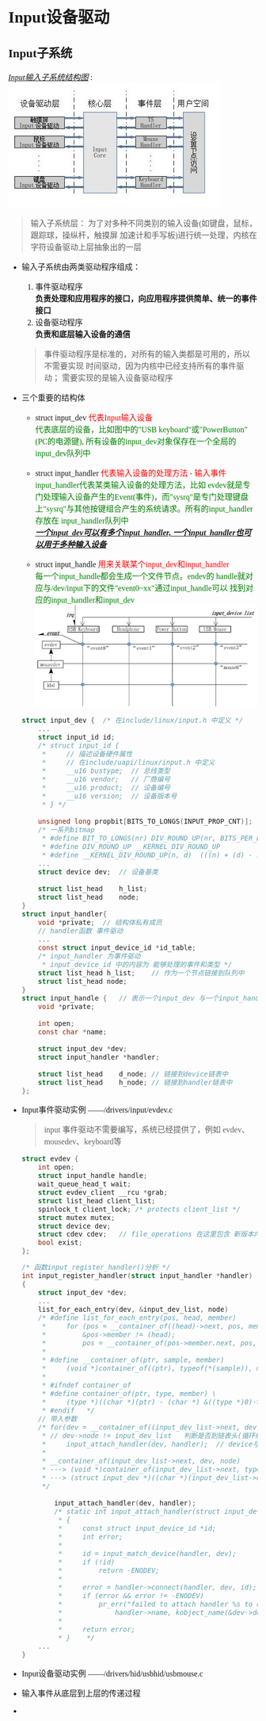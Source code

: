 <font face=simsun size=3>

# Input设备驱动

## Input子系统
<u>*Input输入子系统结构图*</u> :  
![Input子系统](./Input子系统.jpg)  

> 输入子系统层：
> 为了对多种不同类别的输入设备(如键盘，鼠标，跟踪球，操纵杆，触摸屏
> 加速计和手写板)进行统一处理，内核在字符设备驱动上层抽象出的一层  

- 输入子系统由两类驱动程序组成：
    1. 事件驱动程序  
        **负责处理和应用程序的接口，向应用程序提供简单、统一的事件接口**
    2. 设备驱动程序  
        **负责和底层输入设备的通信**
    > 事件驱动程序是标准的，对所有的输入类都是可用的，所以不需要实现
    > 时间驱动，因为内核中已经支持所有的事件驱动；
    > 需要实现的是输入设备驱动程序

- 三个重要的结构体
    - struct input_dev
        <font color=red>代表Input输入设备</font>  
        <font color=green>代表底层的设备，比如图中的"USB keyboard"或"PowerButton"(PC的电源键), 所有设备的input_dev对象保存在一个全局的input_dev队列中</font>
    - struct input_handler
        <font color=red>代表输入设备的处理方法 - 输入事件</font>  
        <font color=green>input_handler代表某类输入设备的处理方法，比如
        evdev就是专门处理输入设备产生的Event(事件)，而"sysrq"是专门处理键盘
        上"sysrq"与其他按键组合产生的系统请求。所有的input_handler存放在
        input_handler队列中</font>  
        ***<u>一个input_dev可以有多个input_handler, 一个input_handler也可以用于多种输入设备</u>***

    - struct input_handle
        <font color=red>用来关联某个input_dev和input_handler</font>  
        <font color=green>每一个input_handle都会生成一个文件节点。endev的
        handle就对应与/dev/input下的文件"event0~xx"通过input_handle可以
        找到对应的input_handler和input_dev</font>  
    ![input_handle](./Input_handle.jpg)  

    ```C
    struct input_dev {  /* 在include/linux/input.h 中定义 */
        ...
        struct input_id id;
        /* struct input_id {
         *     // 描述设备硬件属性
         *     // 在include/uapi/linux/input.h 中定义
         *     __u16 bustype;  // 总线类型
         *     __u16 vendor;   // 厂商编号
         *     __u16 product;  // 设备编号
         *     __u16 version;  // 设备版本号
         * } */

        unsigned long propbit[BITS_TO_LONGS(INPUT_PROP_CNT)];
        /* 一系列bitmap
         * #define BIT_TO_LONGS(nr) DIV_ROUND_UP(nr, BITS_PER_BYTE * sizeof(long))
         * #define DIV_ROUND_UP __KERNEL_DIV_ROUND_UP
         * #define __KERNEL_DIV_ROUND_UP(n, d)  (((n) + (d) - 1)/(d)) */
        ...
        struct device dev;  // 设备基类

        struct list_head    h_list;
        struct list_head    node;
    }
    struct input_handler{
        void *private;  // 结构体私有成员
        // handler函数 事件驱动
        ...
        const struct input_device_id *id_table;
        /* input_handler 为事件驱动
         * input_device_id 中的内容为 能够处理的事件和类型 */
        struct list_head h_list;    // 作为一个节点链接到队列中
        struct list_head node;
    }
    struct input_handle {   // 表示一个input_dev 与一个input_handler 的对应关系
        void *private;

        int open;
        const char *name;

        struct input_dev *dev;
        struct input_handler *handler;

        struct list_head    d_node; // 链接到device链表中
        struct list_head    h_node; // 链接到handler链表中
    };
    ```
- Input事件驱动实例 ——/drivers/input/evdev.c
    > input 事件驱动不需要编写，系统已经提供了，例如 evdev、mousedev、keyboard等  
    ```C
    struct evdev {
        int open;
        struct input_handle handle;
        wait_queue_head_t wait;
        struct evdev_client __rcu *grab;
        struct list_head client_list;
        spinlock_t client_lock; /* protects client_list */
        struct mutex mutex;
        struct device dev; 
        struct cdev cdev;   // file_operations 在这里包含 新版本内核与旧版本不同 ！！！
        bool exist;
    };
    ```
    ```C
    /* 函数input_register_handler()分析 */
    int input_register_handler(struct input_handler *handler)
    {
        struct input_dev *dev;
        ...
        list_for_each_entry(dev, &input_dev_list, node)
        /* #define list_for_each_entry(pos, head, member)              \
         *     for (pos = __container_of((head)->next, pos, member);   \
         *         &pos->member != (head);                             \
         *         pos = __container_of(pos->member.next, pos, member))
         * 
         * #define __container_of(ptr, sample, member)             \
         *     (void *)container_of((ptr), typeof(*(sample)), member)
         * 
         * #ifndef container_of
         * #define container_of(ptr, type, member) \
         *     (type *)((char *)(ptr) - (char *) &((type *)0)->member)
         * #endif   */
        // 带入参数
        /* for(dev = __container_of((input_dev_list->next, dev, node)); dev->node != input_dev_list; dev = __container_of(dev->node.next, dev, node))
         * // dev->node != input_dev_list   判断是否到链表头(循环结束)
         *     input_attach_handler(dev, handler);  // device与handler的匹配函数 在for循环成立时执行
         *     
         * __container_of(input_dev_list->next, dev, node)
         * ---> (void *)container_of(input_dev_list->next, typeof(dev), node)
         * ---> (struct input_dev *)((char *)(input_dev_list->next) - (char *)((struct input_dev *)0)->node)
         */

            input_attach_handler(dev, handler);
            /* static int input_attach_handler(struct input_dev *dev, struct input_handler *handler)
             * {
             *     const struct input_device_id *id; 
             *     int error;
             * 
             *     id = input_match_device(handler, dev);
             *     if (!id)
             *         return -ENODEV;
             * 
             *     error = handler->connect(handler, dev, id); 
             *     if (error && error != -ENODEV)
             *         pr_err("failed to attach handler %s to device %s, error: %d\n",
             *             handler->name, kobject_name(&dev->dev.kobj), error);
             * 
             *     return error;
             * }    */
        ...
    }
    ```

- Input设备驱动实例 ——/drivers/hid/usbhid/usbmouse.c

- 输入事件从底层到上层的传递过程
- 
</font>